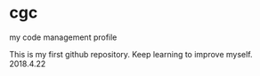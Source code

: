 # cgc
my code management profile

This is my first github repository. Keep learning to improve myself.
2018.4.22
